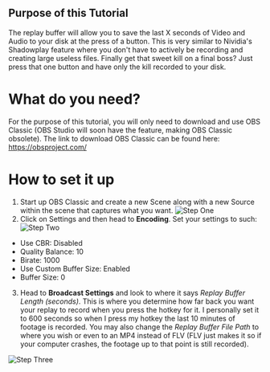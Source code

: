 ## Purpose of this Tutorial 
The replay buffer will allow you to save the last X seconds of Video and Audio to your disk at the press of a button. This is very similar to Nividia's Shadowplay feature where you don't have to actively be recording and creating large useless files. Finally get that sweet kill on a final boss? Just press that one button and have only the kill recorded to your disk.

# What do you need?
For the purpose of this tutorial, you will only need to download and use OBS Classic (OBS Studio will soon have the feature, making OBS Classic obsolete). The link to download OBS Classic can be found here: https://obsproject.com/

# How to set it up
1. Start up OBS Classic and create a new Scene along with a new Source within the scene that captures what you want.
![Step One](https://github.com/Naeno/OBS-Replay-Buffer-Tutorial/blob/master/assets/Step%201.png)
2. Click on Settings and then head to **Encoding**. Set your settings to such:
![Step Two](https://github.com/Naeno/OBS-Replay-Buffer-Tutorial/blob/master/assets/Step%202.png)
 - Use CBR: Disabled
 - Quality Balance: 10
 - Birate: 1000
 - Use Custom Buffer Size: Enabled
 - Buffer Size: 0
3. Head to **Broadcast Settings** and look to where it says *Replay Buffer Length (seconds)*. This is where you determine how far back you want your replay to record when you press the hotkey for it. I personally set it to 600 seconds so when I press my hotkey the last 10 minutes of footage is recorded. You may also change the *Replay Buffer File Path* to where you wish or even to an MP4 instead of FLV (FLV just makes it so if your computer crashes, the footage up to that point is still recorded).

![Step Three](https://github.com/Naeno/OBS-Replay-Buffer-Tutorial/blob/master/assets/Step%203.png)



